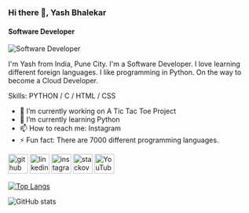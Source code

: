 ### Hi there 👋, Yash Bhalekar
#### Software Developer
![Software Developer](https://github.com/yashbhalekar/YashBhalekar/blob/main/banner.png)

I'm Yash from India, Pune City.
I'm  a Software Developer.
I love learning different foreign languages.
I like programming in Python.
On the way to become a Cloud Developer.

Skills: PYTHON / C  / HTML / CSS

- 🔭 I’m currently working on A Tic Tac Toe Project 
- 🌱 I’m currently learning Python 
- 📫 How to reach me: Instagram 
- ⚡ Fun fact: There are 7000 different programming languages. 


[<img src='https://cdn.jsdelivr.net/npm/simple-icons@3.0.1/icons/github.svg' alt='github' height='40'>](https://github.com/yashbhalekar)  [<img src='https://cdn.jsdelivr.net/npm/simple-icons@3.0.1/icons/linkedin.svg' alt='linkedin' height='40'>](https://www.linkedin.com/in/www.linkedin.com/in/yash-bhalekar-911974181/)  [<img src='https://cdn.jsdelivr.net/npm/simple-icons@3.0.1/icons/instagram.svg' alt='instagram' height='40'>](https://www.instagram.com/https://www.instagram.com/its_me_yash_2299//)  [<img src='https://cdn.jsdelivr.net/npm/simple-icons@3.0.1/icons/stackoverflow.svg' alt='stackoverflow' height='40'>](https://stackoverflow.com/users/https://stackoverflow.com/#)  [<img src='https://cdn.jsdelivr.net/npm/simple-icons@3.0.1/icons/youtube.svg' alt='YouTube' height='40'>](https://www.youtube.com/channel/https://www.youtube.com/channel/UC0n0vtXeoNInFMKi1yTWLvg)  

[![Top Langs](https://github-readme-stats.vercel.app/api/top-langs/?username=yashbhalekar)](https://github.com/anuraghazra/github-readme-stats)

![GitHub stats](https://github-readme-stats.vercel.app/api?username=yashbhalekar&show_icons=true)  

